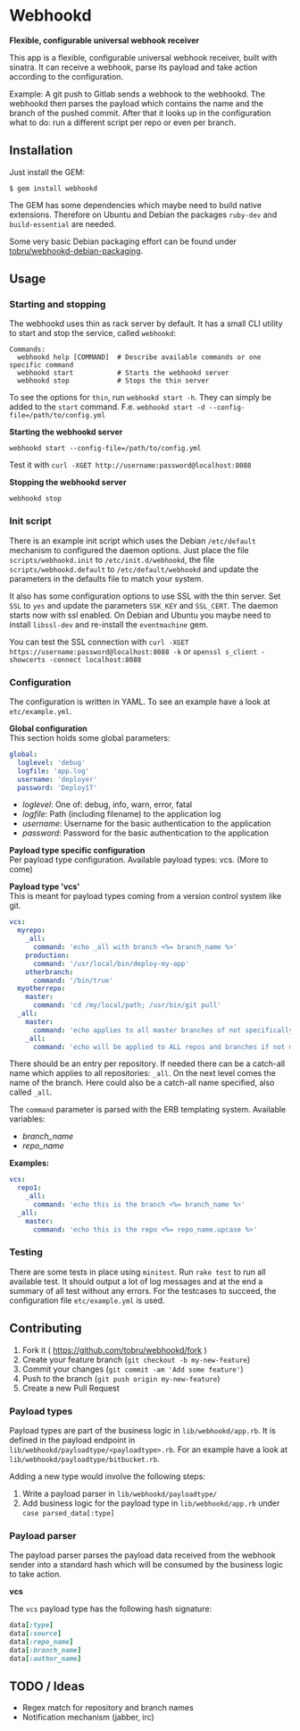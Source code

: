 # Webhookd

**Flexible, configurable universal webhook receiver**

This app is a flexible, configurable universal webhook receiver, built with
sinatra.
It can receive a webhook, parse its payload and take action according to the
configuration.

Example: A git push to Gitlab sends a webhook to the webhookd. The webhookd then
parses the payload which contains the name and the branch of the pushed commit.
After that it looks up in the configuration what to do: run a different script per
repo or even per branch.

## Installation

Just install the GEM:

    $ gem install webhookd

The GEM has some dependencies which maybe need to build native extensions. Therefore on Ubuntu
and Debian the packages `ruby-dev` and `build-essential` are needed.

Some very basic Debian packaging effort can be found under [tobru/webhookd-debian-packaging](https://github.com/tobru/webhookd-debian-packaging).

## Usage

### Starting and stopping

The webhookd uses thin as rack server by default. It has a small CLI utility
to start and stop the service, called `webhookd`:

```
Commands:
  webhookd help [COMMAND]  # Describe available commands or one specific command
  webhookd start           # Starts the webhookd server
  webhookd stop            # Stops the thin server
```

To see the options for `thin`, run `webhookd start -h`. They can simply be added to the `start` command.
F.e. `webhookd start -d --config-file=/path/to/config.yml`

**Starting the webhookd server**

`webhookd start --config-file=/path/to/config.yml`

Test it with `curl -XGET http://username:password@localhost:8088`

**Stopping the webhookd server**

`webhookd stop`

### Init script

There is an example init script which uses the Debian `/etc/default` mechanism to configured the
daemon options. Just place the file `scripts/webhookd.init` to `/etc/init.d/webhookd`, the
file `scripts/webhookd.default` to `/etc/default/webhookd` and update the parameters in the
defaults file to match your system.

It also has some configuration options to use SSL with the thin server. Set `SSL` to `yes` and update
the parameters `SSK_KEY` and `SSL_CERT`. The daemon starts now with ssl enabled.
On Debian and Ubuntu you maybe need to install `libssl-dev` and re-install the `eventmachine` gem.

You can test the SSL connection with `curl -XGET https://username:password@localhost:8088 -k` or
`openssl s_client -showcerts -connect localhost:8088`

### Configuration

The configuration is written in YAML. To see an example have a look at `etc/example.yml`.

**Global configuration**   
This section holds some global parameters:

```YAML
global:
  loglevel: 'debug'
  logfile: 'app.log'
  username: 'deployer'
  password: 'Deploy1T'
```

* *loglevel*: One of: debug, info, warn, error, fatal
* *logfile*: Path (including filename) to the application log
* *username*: Username for the basic authentication to the application
* *password*: Password for the basic authentication to the application

**Payload type specific configuration**   
Per payload type configuration. Available payload types: vcs. (More to come)

**Payload type 'vcs'**   
This is meant for payload types coming from a version control system like git.

```YAML
vcs:
  myrepo:
    _all:
      command: 'echo _all with branch <%= branch_name %>'
    production:
      command: '/usr/local/bin/deploy-my-app'
    otherbranch:
      command: '/bin/true'
  myotherrepo:
    master:
      command: 'cd /my/local/path; /usr/bin/git pull'
  _all:
    master:
      command: 'echo applies to all master branches of not specifically configured repos'
    _all:
      command: 'echo will be applied to ALL repos and branches if not more specifically configured'
```

There should be an entry per repository. If needed there can be a catch-all name which applies
to all repositories: `_all`. On the next level comes the name of the branch. Here could also be a
catch-all name specified, also called `_all`.

The `command` parameter is parsed with the ERB templating system. Available variables:
* *branch_name*
* *repo_name*

**Examples:**

```YAML
vcs:
  repo1:
    _all:
      command: 'echo this is the branch <%= branch_name %>'
  _all:
    master:
      command: 'echo this is the repo <%= repo_name.upcase %>'
```

### Testing

There are some tests in place using `minitest`. Run `rake test` to run all available test.
It should output a lot of log messages and at the end a summary of all test without any errors.
For the testcases to succeed, the configuration file `etc/example.yml` is used.

## Contributing

1. Fork it ( https://github.com/tobru/webhookd/fork )
2. Create your feature branch (`git checkout -b my-new-feature`)
3. Commit your changes (`git commit -am 'Add some feature'`)
4. Push to the branch (`git push origin my-new-feature`)
5. Create a new Pull Request

### Payload types

Payload types are part of the business logic in `lib/webhookd/app.rb`.
It is defined in the payload endpoint in `lib/webhookd/payloadtype/<payloadtype>.rb`.
For an example have a look at `lib/webhookd/payloadtype/bitbucket.rb`.

Adding a new type would involve the following steps:
1. Write a payload parser in `lib/webhookd/payloadtype/`
1. Add business logic for the payload type in `lib/webhookd/app.rb` under `case parsed_data[:type]`

### Payload parser

The payload parser parses the payload data received from the webhook sender into a standard hash
which will be consumed by the business logic to take action.

**vcs**

The `vcs` payload type has the following hash signature:

```ruby
data[:type]
data[:source]
data[:repo_name]
data[:branch_name]
data[:author_name]
```

## TODO / Ideas

* Regex match for repository and branch names
* Notification mechanism (jabber, irc)
